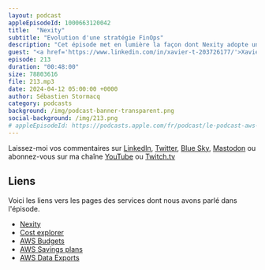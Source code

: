 ```yaml
---
layout: podcast
appleEpisodeId: 1000663120042
title:  "Nexity"
subtitle: "Evolution d'une stratégie FinOps"
description: "Cet épisode met en lumière la façon dont Nexity adopte une culture FinOps, impulsée par son Cloud Center of Excellence. Nous parlons d'abord des premiers succès rencontrés, ensuite de l'importance de l'observation et du reporting, la mise en place d'une routine FinOps, ainsi que les projets à venir dans ce domaine. Les résultats obtenus sont significatifs, avec une réduction de 20% à 30% des coûts à périmètre constant par rapport aux premières factures AWS. A écouter si vous souhaitez également réduire de manière durable et maîtrisée vos dépenses liées au cloud."
guest: "<a href='https://www.linkedin.com/in/xavier-t-203726177/'>Xavier Top</a>, Responsable du CCoE"
episode: 213
duration: "00:48:00" 
size: 78803616
file: 213.mp3
date: 2024-04-12 05:00:00 +0000
author: Sébastien Stormacq
category: podcasts
background: /img/podcast-banner-transparent.png
social-background: /img/213.png
# appleEpisodeId: https://podcasts.apple.com/fr/podcast/le-podcast-aws-en-français/id1452118442
---
```


Laissez-moi vos commentaires sur [LinkedIn](https://www.linkedin.com/in/sebastienstormacq/), [Twitter](https://twitter.com/sebsto), [Blue Sky](https://bsky.app/profile/sebsto.bsky.social), [Mastodon](https://awscommunity.social/@sebsto) ou abonnez-vous sur ma chaîne [YouTube](https://www.youtube.com/sebsto) ou [Twitch.tv](https://www.twitch.tv/sebAWS)

## Liens

Voici les liens vers les pages des services dont nous avons parlé dans l'épisode.

- [Nexity](https://www.nexity.fr/)
- [Cost explorer](https://docs.aws.amazon.com/cost-management/latest/userguide/ce-what-is.html)
- [AWS Budgets](https://aws.amazon.com/aws-cost-management/aws-budgets/)
- [AWS Savings plans](https://aws.amazon.com/savingsplans/)
- [AWS Data Exports](https://docs.aws.amazon.com/cur/latest/userguide/what-is-data-exports.html)
